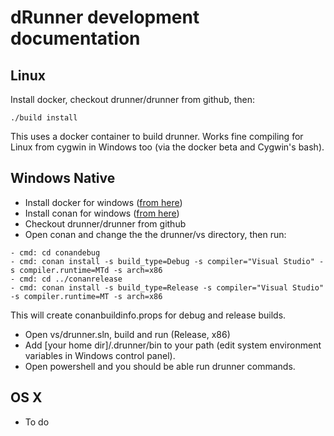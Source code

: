 # dRunner development documentation

## Linux

Install docker, checkout drunner/drunner from github, then:
```
./build install
```

This uses a docker container to build drunner. Works fine compiling for Linux from cygwin in Windows too (via the docker beta and Cygwin's bash).


## Windows Native
* Install docker for windows ([from here](https://docs.docker.com/docker-for-windows/))
* Install conan for windows ([from here](https://github.com/conan-io/conan/releases/download/0.19.1/conan-win_0_19_1.exe))
* Checkout drunner/drunner from github
* Open conan and change the the drunner/vs directory, then run:
```
- cmd: cd conandebug
- cmd: conan install -s build_type=Debug -s compiler="Visual Studio" -s compiler.runtime=MTd -s arch=x86
- cmd: cd ../conanrelease
- cmd: conan install -s build_type=Release -s compiler="Visual Studio" -s compiler.runtime=MT -s arch=x86
```
This will create conanbuildinfo.props for debug and release builds.
* Open vs/drunner.sln, build and run (Release, x86)
* Add [your home dir]/.drunner/bin to your path (edit system environment variables in Windows control panel).
* Open powershell and you should be able run drunner commands.

## OS X
* To do
